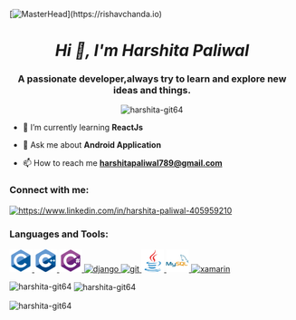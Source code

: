 [![MasterHead]([https://1.bp.blogspot.com/-7A4WynwLsMw/XbBpCXG8fHI/AAAAAAAAMt4/uOa1bpLskYgrwGbllhSu2SDj_Mig8SXJQCLcBGAsYHQ/s1600/2000_600px.gif](https://www.google.com/url?sa=i&url=https%3A%2F%2Fgithub.com%2FBiomedicalSciences%2Flearning-git&psig=AOvVaw2GXGbF5J-nkhFoYyOU3B9z&ust=1713640579442000&source=images&cd=vfe&opi=89978449&ved=0CBIQjRxqFwoTCMioiuX-zoUDFQAAAAAdAAAAABAE))](https://rishavchanda.io)

<h1 align="center"><i><b>Hi 👋, I'm Harshita Paliwal</b></i></h1>
<h3 align="center">A passionate developer,always try to learn and explore new ideas and things.</h3>


<p align="center"> <img src="https://images.lemonly.com/wp-content/uploads/2018/08/07150313/Homebase_Thumb_v01.gif" alt="harshita-git64" /> </p>

- 🌱 I’m currently learning **ReactJs**

- 💬 Ask me about **Android Application**

- 📫 How to reach me **harshitapaliwal789@gmail.com**

<h3 align="left">Connect with me:</h3>
<p align="left">
<a href="https://linkedin.com/in/https://www.linkedin.com/in/harshita-paliwal-405959210" target="blank"><img align="center" src="https://raw.githubusercontent.com/rahuldkjain/github-profile-readme-generator/master/src/images/icons/Social/linked-in-alt.svg" alt="https://www.linkedin.com/in/harshita-paliwal-405959210" height="30" width="40" /></a>
</p>

<h3 align="left">Languages and Tools:</h3>
<p align="left"> <a href="https://www.cprogramming.com/" target="_blank" rel="noreferrer"> <img src="https://raw.githubusercontent.com/devicons/devicon/master/icons/c/c-original.svg" alt="c" width="40" height="40"/> </a> <a href="https://www.w3schools.com/cpp/" target="_blank" rel="noreferrer"> <img src="https://raw.githubusercontent.com/devicons/devicon/master/icons/cplusplus/cplusplus-original.svg" alt="cplusplus" width="40" height="40"/> </a> <a href="https://www.w3schools.com/cs/" target="_blank" rel="noreferrer"> <img src="https://raw.githubusercontent.com/devicons/devicon/master/icons/csharp/csharp-original.svg" alt="csharp" width="40" height="40"/> </a> <a href="https://www.djangoproject.com/" target="_blank" rel="noreferrer"> <img src="https://cdn.worldvectorlogo.com/logos/django.svg" alt="django" width="40" height="40"/> </a> <a href="https://git-scm.com/" target="_blank" rel="noreferrer"> <img src="https://www.vectorlogo.zone/logos/git-scm/git-scm-icon.svg" alt="git" width="40" height="40"/> </a> <a href="https://www.java.com" target="_blank" rel="noreferrer"> <img src="https://raw.githubusercontent.com/devicons/devicon/master/icons/java/java-original.svg" alt="java" width="40" height="40"/> </a> <a href="https://www.mysql.com/" target="_blank" rel="noreferrer"> <img src="https://raw.githubusercontent.com/devicons/devicon/master/icons/mysql/mysql-original-wordmark.svg" alt="mysql" width="40" height="40"/> </a> <a href="https://dotnet.microsoft.com/apps/xamarin" target="_blank" rel="noreferrer"> <img src="https://raw.githubusercontent.com/detain/svg-logos/780f25886640cef088af994181646db2f6b1a3f8/svg/xamarin.svg" alt="xamarin" width="40" height="40"/> </a> </p>

<p><img align="left" src="https://github-readme-stats.vercel.app/api/top-langs?username=harshita-git64&show_icons=true&locale=en&layout=compact" alt="harshita-git64" /></p>

<p>&nbsp;<img align="center" src="https://github-readme-stats.vercel.app/api?username=harshita-git64&show_icons=true&locale=en" alt="harshita-git64" /></p>

<p><img align="center" src="https://github-readme-streak-stats.herokuapp.com/?user=harshita-git64&" alt="harshita-git64" /></p>
